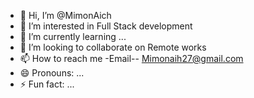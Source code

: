 - 👋 Hi, I’m @MimonAich
- 👀 I’m interested in Full Stack development
- 🌱 I’m currently learning ...
- 💞️ I’m looking to collaborate on Remote works
- 📫 How to reach me -Email-- Mimonaih27@gmail.com
- 😄 Pronouns: ...
- ⚡ Fun fact: ...

<!---
MimonAich/MimonAich is a ✨ special ✨ repository because its `README.md` (this file) appears on your GitHub profile.
You can click the Preview link to take a look at your changes.
--->

